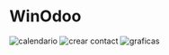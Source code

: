 # WinOdoo

![calendario](https://user-images.githubusercontent.com/99842579/155833058-c568bfd6-ac71-44c3-9a8e-4e4cfb054448.PNG)
![crear contact](https://user-images.githubusercontent.com/99842579/155833148-7e95602b-68c6-40e7-8af6-6d3ca6429cbc.PNG)
![graficas](https://user-images.githubusercontent.com/99842579/155833175-eb966763-f7bd-48aa-b82e-12a1dd61355f.PNG)



